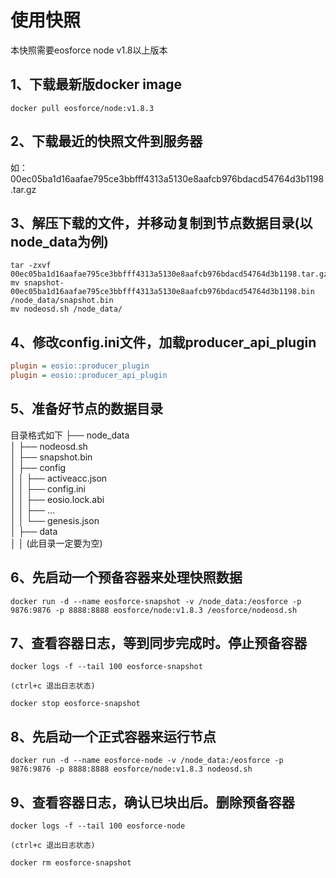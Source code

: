 # 使用快照

本快照需要eosforce node v1.8以上版本


## 1、下载最新版docker image
```
docker pull eosforce/node:v1.8.3
```

## 2、下载最近的快照文件到服务器

如：00ec05ba1d16aafae795ce3bbfff4313a5130e8aafcb976bdacd54764d3b1198.tar.gz

## 3、解压下载的文件，并移动复制到节点数据目录(以node_data为例)
```
tar -zxvf 00ec05ba1d16aafae795ce3bbfff4313a5130e8aafcb976bdacd54764d3b1198.tar.gz
mv snapshot-00ec05ba1d16aafae795ce3bbfff4313a5130e8aafcb976bdacd54764d3b1198.bin  /node_data/snapshot.bin 
mv nodeosd.sh /node_data/
```

## 4、修改config.ini文件，加载producer_api_plugin
```config.ini
plugin = eosio::producer_plugin
plugin = eosio::producer_api_plugin
```

## 5、准备好节点的数据目录
目录格式如下
├── node_data   
│   ├── nodeosd.sh   
│   ├── snapshot.bin   
│   ├── config   
│   │   ├── activeacc.json      
│   │   ├── config.ini   
│   │   ├── eosio.lock.abi   
│   │   ├── ...   
│   │   └── genesis.json   
│   ├── data   
│   │   (此目录一定要为空)

## 6、先启动一个预备容器来处理快照数据

```
docker run -d --name eosforce-snapshot -v /node_data:/eosforce -p 9876:9876 -p 8888:8888 eosforce/node:v1.8.3 /eosforce/nodeosd.sh
```

## 7、查看容器日志，等到同步完成时。停止预备容器
```
docker logs -f --tail 100 eosforce-snapshot

(ctrl+c 退出日志状态)

docker stop eosforce-snapshot

```

## 8、先启动一个正式容器来运行节点

```
docker run -d --name eosforce-node -v /node_data:/eosforce -p 9876:9876 -p 8888:8888 eosforce/node:v1.8.3 nodeosd.sh
```

## 9、查看容器日志，确认已块出后。删除预备容器
```
docker logs -f --tail 100 eosforce-node

(ctrl+c 退出日志状态)

docker rm eosforce-snapshot

```
